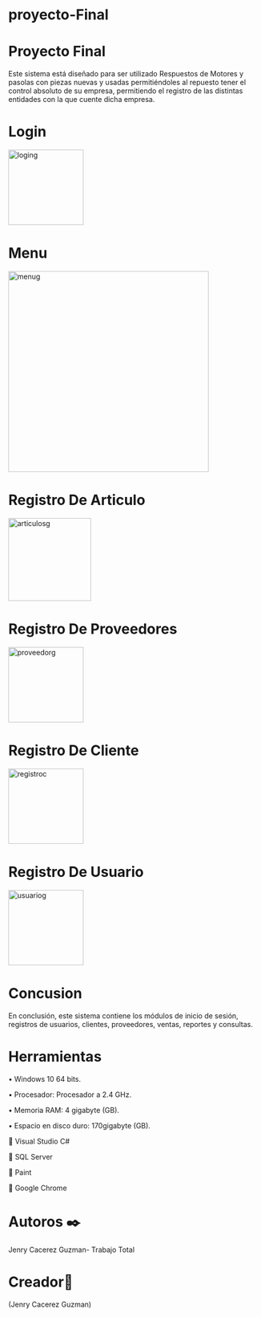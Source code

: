 # proyecto-Final


# Proyecto Final


Este sistema está diseñado para ser utilizado Respuestos de Motores y pasolas con piezas nuevas y usadas permitiéndoles  al repuesto tener el control absoluto de su empresa, permitiendo el registro de las distintas entidades con la que cuente dicha empresa.

# Login
<img width="150" alt="loging" src="https://user-images.githubusercontent.com/54563282/69565002-f572ff00-0fab-11ea-997b-06be91fd7868.png">

# Menu
<img width="400" alt="menug" src="https://user-images.githubusercontent.com/54563282/69565254-8053f980-0fac-11ea-916a-e8f7d4b19677.png">

# Registro De Articulo
<img width="165" alt="articulosg" src="https://user-images.githubusercontent.com/54563282/69565307-9d88c800-0fac-11ea-9ece-f962add291ac.png">

# Registro De Proveedores
<img width="150" alt="proveedorg" src="https://user-images.githubusercontent.com/54563282/69565366-be511d80-0fac-11ea-8e2e-516df2385401.png">

# Registro De Cliente
<img width="150" alt="registroc" src="https://user-images.githubusercontent.com/54563282/69565431-dde84600-0fac-11ea-975f-4dea8b8a4314.png">

# Registro De Usuario
<img width="150" alt="usuariog" src="https://user-images.githubusercontent.com/54563282/69565494-fbb5ab00-0fac-11ea-9eea-aef7b47acc02.png">

# Concusion
En conclusión, este sistema contiene los módulos de inicio de sesión, registros de usuarios, clientes,  proveedores, ventas, reportes y consultas.


# Herramientas
• Windows 10 64 bits.

• Procesador: Procesador a 2.4 GHz.

• Memoria RAM: 4 gigabyte (GB).

• Espacio en disco duro: 170gigabyte (GB).

 Visual Studio C#

 SQL Server

 Paint

 Google Chrome

# Autoros ✒️

Jenry Cacerez Guzman- Trabajo Total

# Creador📄

 (Jenry Cacerez Guzman)

